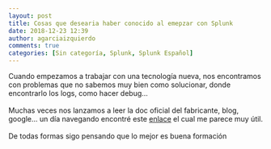 ```yaml
---
layout: post
title: Cosas que desearia haber conocido al emepzar con Splunk
date: 2018-12-23 12:39
author: agarciaizquierdo
comments: true
categories: [Sin categoría, Splunk, Splunk Español]
---
```

Cuando empezamos a trabajar con una tecnología nueva, nos encontramos con problemas que no sabemos muy bien como solucionar, donde encontrarlo los logs, como hacer debug...<br /><br />Muchas veces nos lanzamos a leer la doc oficial del fabricante, blog, google... un día navegando encontré este <a href="https://wiki.splunk.com/Things_I_wish_I_knew_then" target="_blank" rel="noopener noreferrer">enlace</a> el cual me parece muy útil.<br /><br />De todas formas sigo pensando que lo mejor es buena formación
